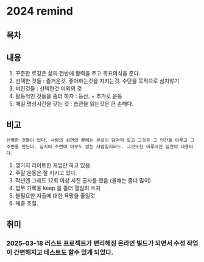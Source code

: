 # 2024 remind

## 목차

## 내용

1. 꾸준한 로깅은 삶의 전반에 활력을 주고 목표의식을 준다.
2. 선택한 것들 : 즐거운것. 좋아하는것을 지키는것. 수단을 목적으로 삼지않기
3. 버린것들 : 선택한것 이외의 것
4. 활동적인 것들을 좀더 하자 : 등산. + 추가로 운동
5. 매일 명상시간을 갖는 것 : 습관을 잃는것은 큰 손해다.


## 비고

```text
선명한 것들이 있다. 사람의 심연의 끝에는 본성이 담겨져 있고 그것은 그 인간을 이루고 그 주변을 만든다. 심지어 주변에 아무도 없는 사람일지라도. 그것또한 이루어진 심연의 내용이다.
```

1. 몇가지 라이트한 게임만 하고 있음
2. 주말 운동은 잘 지키고 있다.
3. 작년엔 그래도 12회 이상 사진 출사를 했음 (올해는 좀더 많이)
4. 업무 기록용 keep 을 좀더 열심히 쓰자
5. 불필요한 지출에 대한 욕망을 줄일것
6. 체중 조절.

## 취미

### 2025-03-18 러스트 프로젝트가 편리해짐 온라인 빌드가 되면서 수정 작업이 간편해지고 테스트도 할수 있게 되었다.